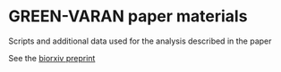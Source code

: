 # GREEN-VARAN paper materials
Scripts and additional data used for the analysis described in the paper

See the [biorxiv preprint](https://www.biorxiv.org/content/10.1101/2020.09.17.301960)

